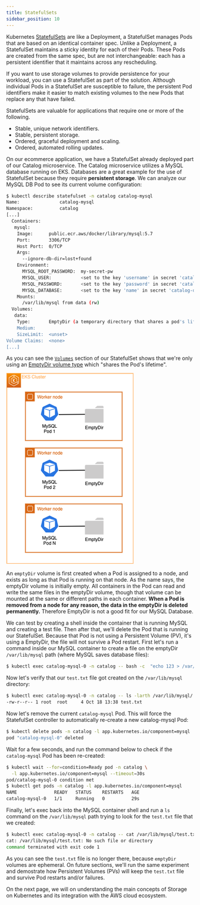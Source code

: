 ```yaml
---
title: StatefulSets
sidebar_position: 10
---
```


Kubernetes  [StatefulSets](https://kubernetes.io/docs/concepts/workloads/controllers/statefulset/) are like a Deployment, a StatefulSet manages Pods that are based on an identical container spec. Unlike a Deployment, a StatefulSet maintains a sticky identity for each of their Pods. These Pods are created from the same spec, but are not interchangeable: each has a persistent identifier that it maintains across any rescheduling.

If you want to use storage volumes to provide persistence for your workload, you can use a StatefulSet as part of the solution. Although individual Pods in a StatefulSet are susceptible to failure, the persistent Pod identifiers make it easier to match existing volumes to the new Pods that replace any that have failed.

StatefulSets are valuable for applications that require one or more of the following.

* Stable, unique network identifiers.
* Stable, persistent storage.
* Ordered, graceful deployment and scaling.
* Ordered, automated rolling updates.


On our ecommerce application, we have a StatefulSet already deployed part of our Catalog microservice. The Catalog microservice utilizes a MySQL database running on EKS. Databases are a great example for the use of StatefulSet because they require **persistent storage**. We can analyze our MySQL DB Pod to see its current volume configuration:

```bash
$ kubectl describe statefulset -n catalog catalog-mysql
Name:               catalog-mysql
Namespace:          catalog
[...]
  Containers:
   mysql:
    Image:      public.ecr.aws/docker/library/mysql:5.7
    Port:       3306/TCP
    Host Port:  0/TCP
    Args:
      --ignore-db-dir=lost+found
    Environment:
      MYSQL_ROOT_PASSWORD:  my-secret-pw
      MYSQL_USER:           <set to the key 'username' in secret 'catalog-db'>  Optional: false
      MYSQL_PASSWORD:       <set to the key 'password' in secret 'catalog-db'>  Optional: false
      MYSQL_DATABASE:       <set to the key 'name' in secret 'catalog-db'>      Optional: false
    Mounts:
      /var/lib/mysql from data (rw)
  Volumes:
   data:
    Type:       EmptyDir (a temporary directory that shares a pod's lifetime)
    Medium:     
    SizeLimit:  <unset>
Volume Claims:  <none>
[...]
```

As you can see the [`Volumes`](https://kubernetes.io/docs/concepts/storage/volumes/#emptydir-configuration-example) section of our StatefulSet shows that we're only using an [EmptyDir volume type](https://kubernetes.io/docs/concepts/storage/volumes/#emptydir) which "shares the Pod's lifetime". 

![MySQL with emptyDir](./assets/mysql-emptydir.png)

An `emptyDir` volume is first created when a Pod is assigned to a node, and exists as long as that Pod is running on that node. As the name says, the emptyDir volume is initially empty. All containers in the Pod can read and write the same files in the emptyDir volume, though that volume can be mounted at the same or different paths in each container. **When a Pod is removed from a node for any reason, the data in the emptyDir is deleted permanently.** Therefore EmptyDir is not a good fit for our MySQL Database. 

We can test by creating a shell inside the container that is running MySQL and creating a test file. Then after that, we'll delete the Pod that is running our StatefulSet. Because that Pod is not using a Persistent Volume (PV), it's using a EmptyDir, the file will not survive a Pod restart. First let's run a command inside our MySQL container to create a file on the emptyDir `/var/lib/mysql` path (where MySQL saves database files): 

```bash
$ kubectl exec catalog-mysql-0 -n catalog -- bash -c  "echo 123 > /var/lib/mysql/test.txt"
```

Now let's verify that our `test.txt` file got created on the `/var/lib/mysql` directory:

```bash
$ kubectl exec catalog-mysql-0 -n catalog -- ls -larth /var/lib/mysql/ | grep -i test
-rw-r--r-- 1 root  root     4 Oct 18 13:38 test.txt
```

Now let's remove the current `catalog-mysql` Pod. This will force the StatefulSet controller to automatically re-create a new catalog-mysql Pod:

```bash
$ kubectl delete pods -n catalog -l app.kubernetes.io/component=mysql
pod "catalog-mysql-0" deleted
```

Wait for a few seconds, and run the command below to check if the `catalog-mysql` Pod has been re-created:

```bash
$ kubectl wait --for=condition=Ready pod -n catalog \
  -l app.kubernetes.io/component=mysql --timeout=30s
pod/catalog-mysql-0 condition met
$ kubectl get pods -n catalog -l app.kubernetes.io/component=mysql
NAME              READY   STATUS    RESTARTS   AGE
catalog-mysql-0   1/1     Running   0          29s
```

Finally, let's exec back into the MySQL container shell and run a `ls` command on the `/var/lib/mysql` path trying to look for the `test.txt` file that we created:

```bash expectError=true
$ kubectl exec catalog-mysql-0 -n catalog -- cat /var/lib/mysql/test.txt
cat: /var/lib/mysql/test.txt: No such file or directory
command terminated with exit code 1
```

As you can see the `test.txt` file is no longer there, because `emptyDir` volumes are ephemeral. On future sections, we'll run the same experiment and demostrate how Persistent Volumes (PVs) will keep the `test.txt` file and survive Pod restarts and/or failures. 

On the next page, we will on understanding the main concepts of Storage on Kubernetes and its integration with the AWS cloud ecosystem. 